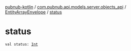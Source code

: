[pubnub-kotlin](../../index.md) / [com.pubnub.api.models.server.objects_api](../index.md) / [EntityArrayEnvelope](index.md) / [status](./status.md)

# status

`val status: `[`Int`](https://kotlinlang.org/api/latest/jvm/stdlib/kotlin/-int/index.html)
